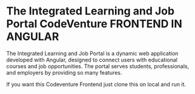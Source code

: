 # The Integrated Learning and Job Portal CodeVenture FRONTEND IN ANGULAR
The Integrated Learning and Job Portal is a dynamic web application developed with Angular, designed to connect users with educational courses and job opportunities. The portal serves students, professionals, and employers by providing so many features.

If you want this Codeventure Frontend just clone this on local and run it.
